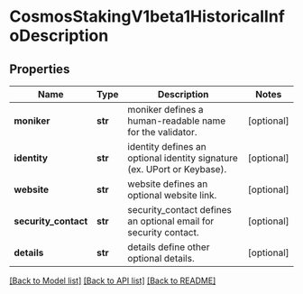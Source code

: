 # CosmosStakingV1beta1HistoricalInfoDescription

## Properties
Name | Type | Description | Notes
------------ | ------------- | ------------- | -------------
**moniker** | **str** | moniker defines a human-readable name for the validator. | [optional] 
**identity** | **str** | identity defines an optional identity signature (ex. UPort or Keybase). | [optional] 
**website** | **str** | website defines an optional website link. | [optional] 
**security_contact** | **str** | security_contact defines an optional email for security contact. | [optional] 
**details** | **str** | details define other optional details. | [optional] 

[[Back to Model list]](../README.md#documentation-for-models) [[Back to API list]](../README.md#documentation-for-api-endpoints) [[Back to README]](../README.md)

